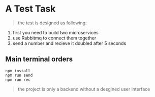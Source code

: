 # A Test Task
> the test is designed as following:
1. first you need to build two microservices
2. use Rabbitmq to connect them together
3. send a number and recieve it doubled after 5 seconds

## Main terminal orders
```
npm install
npm run send
npm run rec
```

> the project is only a backend without a desgined user interface

